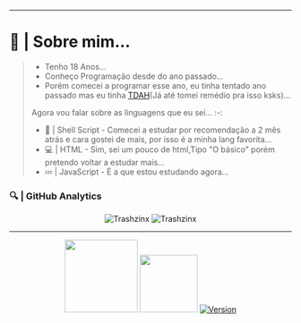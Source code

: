 <hr>

<h1>🤨 | Sobre mim...</h1>
<blockquote>
  <ul>
    <li> Tenho 18 Anos... </li>
    <li> Conheço Programação desde do ano passado... </li>
    <li> Porém comecei a programar esse ano, eu tinha tentado ano passado mas eu tinha <a href="https://tdah.org.br/sobre-tdah/o-que-e-tdah">TDAH</a>(Já até tomei remédio pra isso ksks)... </li>
  </ul>
<p>
    Agora vou falar sobre as linguagens que eu sei... :-:
</p>
<ul>
    <li>
       🐧 | Shell Script - Comecei a estudar por recomendação a 2 mês atrás e cara gostei de mais, por isso é a minha lang favorita...
    </li>
    <li>
       💻 | HTML - Sim, sei um pouco de html,Tipo "O básico" porém pretendo voltar a estudar mais...
    </li>
    <li>
       💤 | JavaScript - É a que estou estudando agora...
    </li>
</ul>
</blockquote>
    <h3>
       🔍 | GitHub Analytics
    </h3>
<div align="center">
    <img src="https://github-readme-stats.vercel.app/api?username=Trashzinx&show_icons=true&theme=tokyonight" alt="Trashzinx" style="min-width=50%">
<img src="https://github-readme-stats.vercel.app/api/top-langs/?username=Trashzinx&theme=tokyonight&layout=compact" alt="Trashzinx" style="max-width=70%"/>
</div>
<hr>
<div align="center">
      <img width=130 src=https://komarev.com/ghpvc/?username=Trashzinx>
        <img width=103 src=https://img.shields.io/github/followers/Trashzinx.svg?style=social&label=Follow&maxAge=2592000>
     <a href="https://wa.me/5547992008451"><img alt="Version" src="https://img.shields.io/static/v1?label=Whatsapp&message=Trashzinx&style=for-the-badge&color=green&logo=whatsapp"/></a>
</div>
